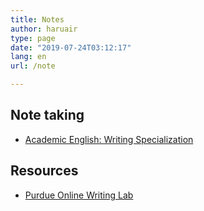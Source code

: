 ```yaml
---
title: Notes
author: haruair
type: page
date: "2019-07-24T03:12:17"
lang: en
url: /note

---
```


## Note taking

- [Academic English: Writing Specialization](/note/english-writing)

## Resources

- [Purdue Online Writing Lab](https://owl.purdue.edu/owl/purdue_owl.html)
